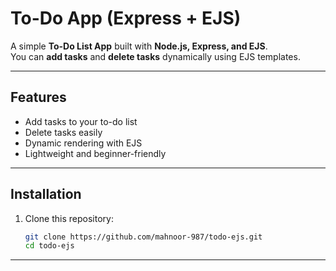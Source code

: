 # To-Do App (Express + EJS)

A simple **To-Do List App** built with **Node.js, Express, and EJS**.  
You can **add tasks** and **delete tasks** dynamically using EJS templates.

---

## Features
- Add tasks to your to-do list
- Delete tasks easily
- Dynamic rendering with EJS
- Lightweight and beginner-friendly

---

## Installation

1. Clone this repository:
   ```bash
   git clone https://github.com/mahnoor-987/todo-ejs.git
   cd todo-ejs

---

